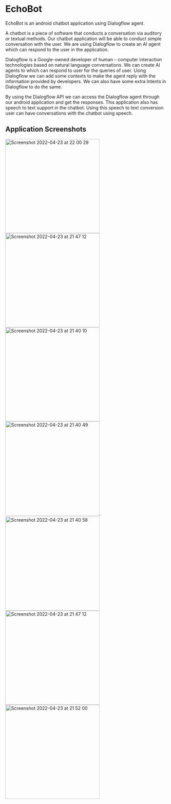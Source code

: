 # EchoBot

EchoBot is an android chatbot application using Dialogflow agent.

A chatbot is a piece of software that conducts a conversation via auditory or textual methods. Our chatbot application will be able to conduct simple conversation with the user. We are using Dialogflow to create an AI agent which can respond to the user in the application.

Dialogflow is a Google-owned developer of human – computer interaction technologies based on natural language conversations. We can create AI agents to which can respond to user for the queries of user. Using Dialogflow we can add some contexts to make the agent reply with the information provided by developers. We can also have some extra Intents in Dialogflow to do the same.

By using the Dialogflow API we can access the Dialogflow agent through our android application and get the responses. This application also has speech to text support in the chatbot. Using this speech to text conversion user can have conversations with the chatbot using speech.

## Application Screenshots

<img width="293" alt="Screenshot 2022-04-23 at 22 00 29" src="https://user-images.githubusercontent.com/54524062/164914840-1e061676-ef1c-48bb-bf6e-df443375c49e.png">   <img width="293" alt="Screenshot 2022-04-23 at 21 47 12" src="https://user-images.githubusercontent.com/54524062/164914865-4f19e646-c7c0-4de4-885c-567c5dae09cd.png">   <img width="293" alt="Screenshot 2022-04-23 at 21 40 10" src="https://user-images.githubusercontent.com/54524062/164915238-94598e90-7e2a-4139-b757-09df92d7e43c.png">
<img width="293" alt="Screenshot 2022-04-23 at 21 40 49" src="https://user-images.githubusercontent.com/54524062/164915339-8ebbc715-d6ed-441b-a169-80bcbadf30ab.png">. <img width="293" alt="Screenshot 2022-04-23 at 21 40 58" src="https://user-images.githubusercontent.com/54524062/164915345-bd8cdad8-e6b7-4d60-a66c-7e4ac9b87d40.png">  <img width="293" alt="Screenshot 2022-04-23 at 21 47 12" src="https://user-images.githubusercontent.com/54524062/164915355-4b8591b2-a5d2-458b-9ee0-cc60c118a1fb.png">  <img width="293" alt="Screenshot 2022-04-23 at 21 52 00" src="https://user-images.githubusercontent.com/54524062/164915362-b3a56e91-eab7-457f-aaf6-b1497dfe2643.png">
